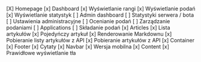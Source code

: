 [X] Homepage
[x] Dashboard
	[x] Wyświetlanie rangi
	[x] Wyświetlanie podań
	[x] Wyświetlanie statystyk
[ ] Admin dashboard
	[ ] Statystyki serwera / bota
	[ ] Ustawienia administracyjne
	[ ] Ocenianie podań
	[ ] Zarządzanie podaniami
[ ] Applications
	[ ] Składanie podań
[x] Articles
	[x] Lista artykułów
	[x] Pojedyńczy artykuł
	[x] Renderowanie Markdownu
	[x] Pobieranie listy artykułów z API
	[x] Pobieranie artykułów z API
[x] Container
	[x] Footer
		[x] Cytaty
	[x] Navbar
		[x] Wersja mobilna
	[x] Content
		[x] Prawidłowe wyświetlanie tła